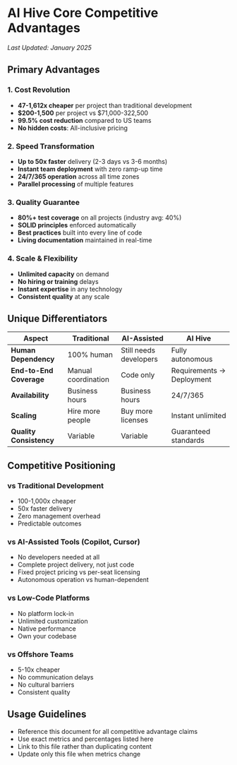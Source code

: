 # AI Hive Core Competitive Advantages
*Last Updated: January 2025*

## Primary Advantages

### 1. Cost Revolution
- **47-1,612x cheaper** per project than traditional development
- **$200-1,500** per project vs $71,000-322,500
- **99.5% cost reduction** compared to US teams
- **No hidden costs**: All-inclusive pricing

### 2. Speed Transformation
- **Up to 50x faster** delivery (2-3 days vs 3-6 months)
- **Instant team deployment** with zero ramp-up time
- **24/7/365 operation** across all time zones
- **Parallel processing** of multiple features

### 3. Quality Guarantee
- **80%+ test coverage** on all projects (industry avg: 40%)
- **SOLID principles** enforced automatically
- **Best practices** built into every line of code
- **Living documentation** maintained in real-time

### 4. Scale & Flexibility
- **Unlimited capacity** on demand
- **No hiring or training** delays
- **Instant expertise** in any technology
- **Consistent quality** at any scale

## Unique Differentiators

| Aspect | Traditional | AI-Assisted | AI Hive |
|--------|------------|-------------|---------|
| **Human Dependency** | 100% human | Still needs developers | Fully autonomous |
| **End-to-End Coverage** | Manual coordination | Code only | Requirements → Deployment |
| **Availability** | Business hours | Business hours | 24/7/365 |
| **Scaling** | Hire more people | Buy more licenses | Instant unlimited |
| **Quality Consistency** | Variable | Variable | Guaranteed standards |

## Competitive Positioning

### vs Traditional Development
- 100-1,000x cheaper
- 50x faster delivery
- Zero management overhead
- Predictable outcomes

### vs AI-Assisted Tools (Copilot, Cursor)
- No developers needed at all
- Complete project delivery, not just code
- Fixed project pricing vs per-seat licensing
- Autonomous operation vs human-dependent

### vs Low-Code Platforms
- No platform lock-in
- Unlimited customization
- Native performance
- Own your codebase

### vs Offshore Teams
- 5-10x cheaper
- No communication delays
- No cultural barriers
- Consistent quality

## Usage Guidelines
- Reference this document for all competitive advantage claims
- Use exact metrics and percentages listed here
- Link to this file rather than duplicating content
- Update only this file when metrics change
